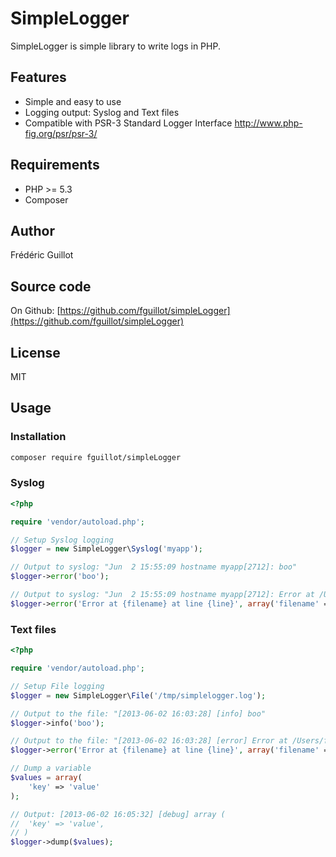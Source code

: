SimpleLogger
============

SimpleLogger is simple library to write logs in PHP.

Features
--------

- Simple and easy to use
- Logging output: Syslog and Text files
- Compatible with PSR-3 Standard Logger Interface <http://www.php-fig.org/psr/psr-3/>

Requirements
------------

- PHP >= 5.3
- Composer

Author
------

Frédéric Guillot

Source code
-----------

On Github: [https://github.com/fguillot/simpleLogger](https://github.com/fguillot/simpleLogger)

License
-------

MIT

Usage
-----

### Installation

```bash
composer require fguillot/simpleLogger
```

### Syslog

```php
<?php

require 'vendor/autoload.php';

// Setup Syslog logging
$logger = new SimpleLogger\Syslog('myapp');

// Output to syslog: "Jun  2 15:55:09 hostname myapp[2712]: boo"
$logger->error('boo');

// Output to syslog: "Jun  2 15:55:09 hostname myapp[2712]: Error at /Users/Me/Devel/libraries/simpleLogger/example.php at line 15"
$logger->error('Error at {filename} at line {line}', array('filename' => __FILE__, 'line' => __LINE__));
```

### Text files

```php
<?php

require 'vendor/autoload.php';

// Setup File logging
$logger = new SimpleLogger\File('/tmp/simplelogger.log');

// Output to the file: "[2013-06-02 16:03:28] [info] boo"
$logger->info('boo');

// Output to the file: "[2013-06-02 16:03:28] [error] Error at /Users/fred/Devel/libraries/simpleLogger/example.php at line 24"
$logger->error('Error at {filename} at line {line}', array('filename' => __FILE__, 'line' => __LINE__));

// Dump a variable
$values = array(
    'key' => 'value'
);

// Output: [2013-06-02 16:05:32] [debug] array (
//  'key' => 'value',
// )
$logger->dump($values);
```
